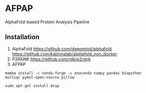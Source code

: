 # AFPAP
AlphaFold-based Protein Analysis Pipeline

## Installation
1. AlphaFold
    https://github.com/deepmind/alphafold
    https://github.com/kalininalab/alphafold_non_docker
2. P2RANK
    https://github.com/rdk/p2rank
3. AFPAP
```
mamba install -c conda-forge -c anaconda numpy pandas biopython multiqc pymol-open-source pillow

sudo apt-get install dssp
```